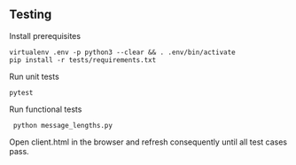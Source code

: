 Testing
--------

Install prerequisites

    virtualenv .env -p python3 --clear && . .env/bin/activate
    pip install -r tests/requirements.txt


Run unit tests

    pytest


Run functional tests

     python message_lengths.py

Open client.html in the browser and refresh consequently until all test cases pass.
